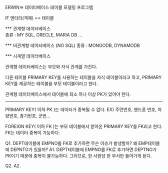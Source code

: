 ERWIN=> 데이터베이스 테이블 모델링 프로그램

IF 엔티티(객체) == 테이블

*** 관계형 데이터베이스  
종류 : MY SQL, ORECLE, MARIA DB ...

*** 비관계형 데이터베이스 (NO SQL)
종류 : MONGODB, DYNAMODB

*** 시계열 데이터베이스 


관계형 데이터베이스는 부모와 자식 관계를 가진다.

다른 테이블 PRIMARY KEY를 사용하는 테이블을 자식 테이블이라고 하고,
PRIMARY KEY를 제공하는 테이블을 부모 테이블이라고 한다.

관계형 데이터베이스에서 테이블에 최소 하나 이상 PK가 있어야 한다. 

---------------------------------------------------------------------------------------------------------
PRIMARY KEY( 이하 PK )는 데이터가 중복될 수 없다.
EX) 주민번호, 핸드폰 번호, 차량번호, 총기번호, 군번...

FOREIGN KEY( 이하 FK )는 부모 테이블에서 받아온 PRIMARY KEY를 FK라고 한다.
FK는 데이터 중복이 가능하다.

Q1. DEPT테이블에 EMPNO를 FK로 추가하면 무슨 이슈가 발생할까? 왜 EMP테이블에 DEPNTO가 있을까?
A1. DEPT테이블에 EMPNO를 FK로 추가하면 DEPTNO가 PK이기 때문에 중복이 불가능하다.
     그러므로, 한 사원당 한 부서만 들어가게 된다.

Q2. 
A2. 
